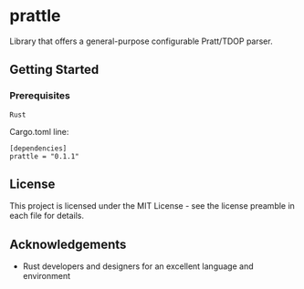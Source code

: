 <!---
 README.md - MIT License
  MIT License
  Copyright (c) 2018 Tyler Laing (ZerothLaw)
 
  Permission is hereby granted, free of charge, to any person obtaining a copy
  of this software and associated documentation files (the "Software"), to deal
  in the Software without restriction, including without limitation the rights
  to use, copy, modify, merge, publish, distribute, sublicense, and/or sell
  copies of the Software, and to permit persons to whom the Software is
  furnished to do so, subject to the following conditions:
 
  The above copyright notice and this permission notice shall be included in all
  copies or substantial portions of the Software.
 
  THE SOFTWARE IS PROVIDED "AS IS", WITHOUT WARRANTY OF ANY KIND, EXPRESS OR
  IMPLIED, INCLUDING BUT NOT LIMITED TO THE WARRANTIES OF MERCHANTABILITY,
  FITNESS FOR A PARTICULAR PURPOSE AND NONINFRINGEMENT. IN NO EVENT SHALL THE
  AUTHORS OR COPYRIGHT HOLDERS BE LIABLE FOR ANY CLAIM, DAMAGES OR OTHER
  LIABILITY, WHETHER IN AN ACTION OF CONTRACT, TORT OR OTHERWISE, ARISING FROM,
  OUT OF OR IN CONNECTION WITH THE SOFTWARE OR THE USE OR OTHER DEALINGS IN THE
  SOFTWARE.
-->

# prattle

Library that offers a general-purpose configurable Pratt/TDOP parser. 

## Getting Started

### Prerequisites

```
Rust
```

Cargo.toml line:
````
[dependencies]
prattle = "0.1.1"
````

## License
This project is licensed under the MIT License - see the license preamble in each file for details.

## Acknowledgements
* Rust developers and designers for an excellent language and environment